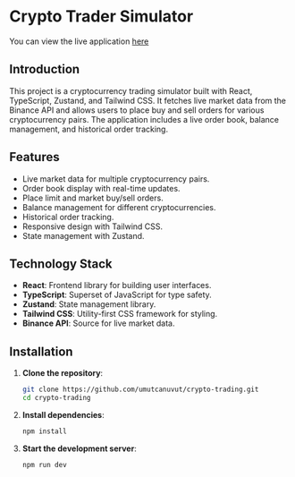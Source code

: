 # Crypto Trader Simulator

You can view the live application [here](https://crypto-trading-simulator.netlify.app/)

## Introduction

This project is a cryptocurrency trading simulator built with React, TypeScript, Zustand, and Tailwind CSS. It fetches live market data from the Binance API and allows users to place buy and sell orders for various cryptocurrency pairs. The application includes a live order book, balance management, and historical order tracking.

## Features

- Live market data for multiple cryptocurrency pairs.
- Order book display with real-time updates.
- Place limit and market buy/sell orders.
- Balance management for different cryptocurrencies.
- Historical order tracking.
- Responsive design with Tailwind CSS.
- State management with Zustand.

## Technology Stack

- **React**: Frontend library for building user interfaces.
- **TypeScript**: Superset of JavaScript for type safety.
- **Zustand**: State management library.
- **Tailwind CSS**: Utility-first CSS framework for styling.
- **Binance API**: Source for live market data.

## Installation

1. **Clone the repository**:

   ```bash
   git clone https://github.com/umutcanuvut/crypto-trading.git
   cd crypto-trading
   ```

2. **Install dependencies**:

   ```bash
   npm install
   ```

3. **Start the development server**:

   ```bash
   npm run dev
   ```
